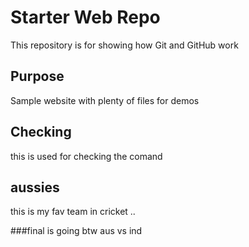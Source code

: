 # Starter Web Repo

This repository is for showing how Git and GitHub work

## Purpose

Sample website with plenty of files for demos

## Checking

this is used for checking the comand

## aussies

this is my fav team in cricket
..

###final is going btw aus vs ind
